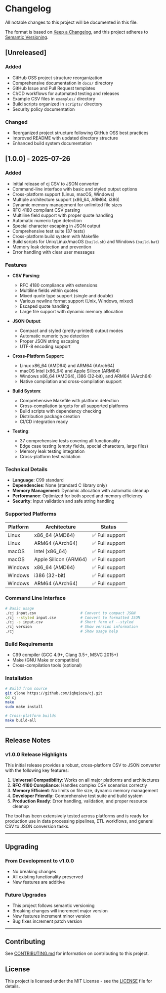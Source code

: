 # Changelog

All notable changes to this project will be documented in this file.

The format is based on [Keep a Changelog](https://keepachangelog.com/en/1.0.0/),
and this project adheres to [Semantic Versioning](https://semver.org/spec/v2.0.0.html).

## [Unreleased]

### Added
- GitHub OSS project structure reorganization
- Comprehensive documentation in `docs/` directory
- GitHub Issue and Pull Request templates
- CI/CD workflows for automated testing and releases
- Example CSV files in `examples/` directory
- Build scripts organized in `scripts/` directory
- Security policy documentation

### Changed
- Reorganized project structure following GitHub OSS best practices
- Improved README with updated directory structure
- Enhanced build system documentation

## [1.0.0] - 2025-07-26

### Added
- Initial release of cj CSV to JSON converter
- Command-line interface with basic and styled output options
- Cross-platform support (Linux, macOS, Windows)
- Multiple architecture support (x86_64, ARM64, i386)
- Dynamic memory management for unlimited file sizes
- RFC 4180 compliant CSV parsing
- Multiline field support with proper quote handling
- Automatic numeric type detection
- Special character escaping in JSON output
- Comprehensive test suite (37 tests)
- Cross-platform build system with Makefile
- Build scripts for Unix/Linux/macOS (`build.sh`) and Windows (`build.bat`)
- Memory leak detection and prevention
- Error handling with clear user messages

### Features
- **CSV Parsing**: 
  - RFC 4180 compliance with extensions
  - Multiline fields within quotes
  - Mixed quote type support (single and double)
  - Various newline format support (Unix, Windows, mixed)
  - Escaped quote handling
  - Large file support with dynamic memory allocation

- **JSON Output**:
  - Compact and styled (pretty-printed) output modes
  - Automatic numeric type detection
  - Proper JSON string escaping
  - UTF-8 encoding support

- **Cross-Platform Support**:
  - Linux x86_64 (AMD64) and ARM64 (AArch64)
  - macOS Intel (x86_64) and Apple Silicon (ARM64)
  - Windows x86_64 (AMD64), i386 (32-bit), and ARM64 (AArch64)
  - Native compilation and cross-compilation support

- **Build System**:
  - Comprehensive Makefile with platform detection
  - Cross-compilation targets for all supported platforms
  - Build scripts with dependency checking
  - Distribution package creation
  - CI/CD integration ready

- **Testing**:
  - 37 comprehensive tests covering all functionality
  - Edge case testing (empty fields, special characters, large files)
  - Memory leak testing integration
  - Cross-platform test validation

### Technical Details
- **Language**: C99 standard
- **Dependencies**: None (standard C library only)
- **Memory Management**: Dynamic allocation with automatic cleanup
- **Performance**: Optimized for both speed and memory efficiency
- **Security**: Input validation and safe string handling

### Supported Platforms

| Platform | Architecture | Status |
|----------|-------------|---------|
| Linux | x86_64 (AMD64) | ✅ Full support |
| Linux | ARM64 (AArch64) | ✅ Full support |
| macOS | Intel (x86_64) | ✅ Full support |
| macOS | Apple Silicon (ARM64) | ✅ Full support |
| Windows | x86_64 (AMD64) | ✅ Full support |
| Windows | i386 (32-bit) | ✅ Full support |
| Windows | ARM64 (AArch64) | ✅ Full support |

### Command Line Interface

```bash
# Basic usage
./cj input.csv                    # Convert to compact JSON
./cj --styled input.csv           # Convert to formatted JSON
./cj -s input.csv                 # Short form of --styled
./cj version                      # Show version information
./cj                              # Show usage help
```

### Build Requirements
- C99 compiler (GCC 4.9+, Clang 3.5+, MSVC 2015+)
- Make (GNU Make or compatible)
- Cross-compilation tools (optional)

### Installation
```bash
# Build from source
git clone https://github.com/iqbqioza/cj.git
cd cj
make
sudo make install

# Cross-platform builds
make build-all
```

---

## Release Notes

### v1.0.0 Release Highlights

This initial release provides a robust, cross-platform CSV to JSON converter with the following key features:

1. **Universal Compatibility**: Works on all major platforms and architectures
2. **RFC 4180 Compliance**: Handles complex CSV scenarios correctly
3. **Memory Efficient**: No limits on file size, dynamic memory management
4. **Developer Friendly**: Comprehensive test suite and build system
5. **Production Ready**: Error handling, validation, and proper resource cleanup

The tool has been extensively tested across platforms and is ready for production use in data processing pipelines, ETL workflows, and general CSV to JSON conversion tasks.

---

## Upgrading

### From Development to v1.0.0
- No breaking changes
- All existing functionality preserved
- New features are additive

### Future Upgrades
- This project follows semantic versioning
- Breaking changes will increment major version
- New features increment minor version
- Bug fixes increment patch version

---

## Contributing

See [CONTRIBUTING.md](CONTRIBUTING.md) for information on contributing to this project.

## License

This project is licensed under the MIT License - see the [LICENSE](LICENSE) file for details.
